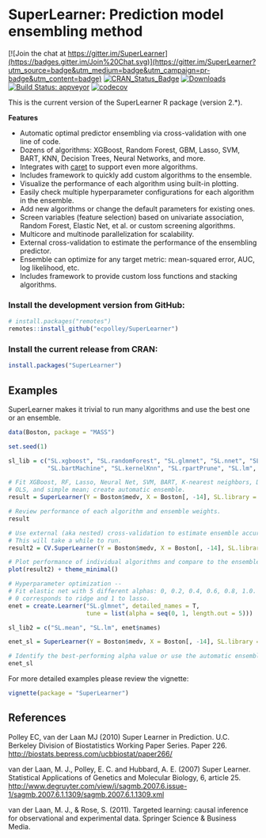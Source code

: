 # SuperLearner: Prediction model ensembling method

[![Join the chat at https://gitter.im/SuperLearner](https://badges.gitter.im/Join%20Chat.svg)](https://gitter.im/SuperLearner?utm_source=badge&utm_medium=badge&utm_campaign=pr-badge&utm_content=badge)
[![CRAN_Status_Badge](http://www.r-pkg.org/badges/version/SuperLearner)](http://cran.r-project.org/web/packages/SuperLearner)
[![Downloads](http://cranlogs.r-pkg.org/badges/SuperLearner)](http://cran.rstudio.com/package=SuperLearner)
[![Build Status: appveyor](https://ci.appveyor.com/api/projects/status/github/ecpolley/SuperLearner?branch=master&svg=true)](https://ci.appveyor.com/project/ecpolley/SuperLearner/history)
[![codecov](https://codecov.io/gh/ecpolley/SuperLearner/branch/master/graph/badge.svg)](https://codecov.io/gh/ecpolley/SuperLearner)

This is the current version of the SuperLearner R package (version 2.*).

**Features**

* Automatic optimal predictor ensembling via cross-validation with one line of code.
* Dozens of algorithms: XGBoost, Random Forest, GBM, Lasso, SVM, BART, KNN, Decision Trees, Neural Networks, and more.
* Integrates with [caret](http://github.com/topepo/caret) to support even more algorithms.
* Includes framework to quickly add custom algorithms to the ensemble.
* Visualize the performance of each algorithm using built-in plotting.
* Easily check multiple hyperparameter configurations for each algorithm in the ensemble.
* Add new algorithms or change the default parameters for existing ones.
* Screen variables (feature selection) based on univariate association, Random Forest, Elastic Net, et al. or custom screening algorithms.
* Multicore and multinode parallelization for scalability.
* External cross-validation to estimate the performance of the ensembling predictor.
* Ensemble can optimize for any target metric: mean-squared error, AUC, log likelihood, etc.
* Includes framework to provide custom loss functions and stacking algorithms.

### Install the development version from GitHub:

```r
# install.packages("remotes")
remotes::install_github("ecpolley/SuperLearner")
```

### Install the current release from CRAN:
```r
install.packages("SuperLearner")
```

[devtools]: https://github.com/hadley/devtools
[remotes]: https://cran.r-project.org/web/packages/remotes/index.html
[CRAN]: https://cran.r-project.org/web/packages/SuperLearner/index.html

## Examples 

SuperLearner makes it trivial to run many algorithms and use the best one or an ensemble.

```r
data(Boston, package = "MASS")

set.seed(1)

sl_lib = c("SL.xgboost", "SL.randomForest", "SL.glmnet", "SL.nnet", "SL.ksvm",
           "SL.bartMachine", "SL.kernelKnn", "SL.rpartPrune", "SL.lm", "SL.mean")

# Fit XGBoost, RF, Lasso, Neural Net, SVM, BART, K-nearest neighbors, Decision Tree, 
# OLS, and simple mean; create automatic ensemble.
result = SuperLearner(Y = Boston$medv, X = Boston[, -14], SL.library = sl_lib)

# Review performance of each algorithm and ensemble weights.
result

# Use external (aka nested) cross-validation to estimate ensemble accuracy.
# This will take a while to run.
result2 = CV.SuperLearner(Y = Boston$medv, X = Boston[, -14], SL.library = sl_lib)

# Plot performance of individual algorithms and compare to the ensemble.
plot(result2) + theme_minimal()

# Hyperparameter optimization --
# Fit elastic net with 5 different alphas: 0, 0.2, 0.4, 0.6, 0.8, 1.0.
# 0 corresponds to ridge and 1 to lasso.
enet = create.Learner("SL.glmnet", detailed_names = T,
                      tune = list(alpha = seq(0, 1, length.out = 5)))

sl_lib2 = c("SL.mean", "SL.lm", enet$names)

enet_sl = SuperLearner(Y = Boston$medv, X = Boston[, -14], SL.library = sl_lib2)

# Identify the best-performing alpha value or use the automatic ensemble.
enet_sl
```

For more detailed examples please review the vignette:

```r
vignette(package = "SuperLearner")
```

## References 

Polley EC, van der Laan MJ (2010) Super Learner in Prediction. U.C. Berkeley Division of Biostatistics Working Paper Series. Paper 226. <http://biostats.bepress.com/ucbbiostat/paper266/>

van der Laan, M. J., Polley, E. C. and Hubbard, A. E. (2007) Super Learner. Statistical Applications of Genetics and Molecular Biology, 6, article 25. <http://www.degruyter.com/view/j/sagmb.2007.6.issue-1/sagmb.2007.6.1.1309/sagmb.2007.6.1.1309.xml>

van der Laan, M. J., & Rose, S. (2011). Targeted learning: causal inference for observational and experimental data. Springer Science & Business Media. 
